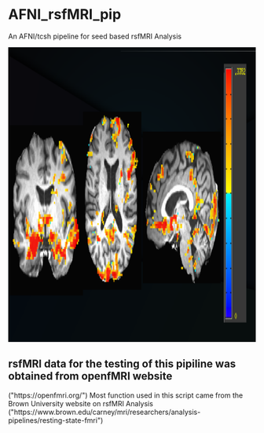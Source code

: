 # AFNI_rsfMRI_pip
An AFNI/tcsh pipeline for seed based rsfMRI Analysis


<img src ="/Test_Result/Result_pip.png" width="800" height="600" />

<h2> rsfMRI data for the testing of this pipiline was obtained from openfMRI website </h2> ("https://openfmri.org/")
Most function used in this script came from the Brown University website on rsfMRI Analysis ("https://www.brown.edu/carney/mri/researchers/analysis-pipelines/resting-state-fmri")
